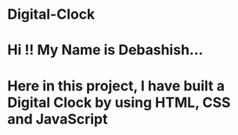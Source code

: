 # Digital-Clock

# Hi !! My Name is Debashish...

# Here in this project, I have built a Digital Clock by using HTML, CSS and JavaScript
